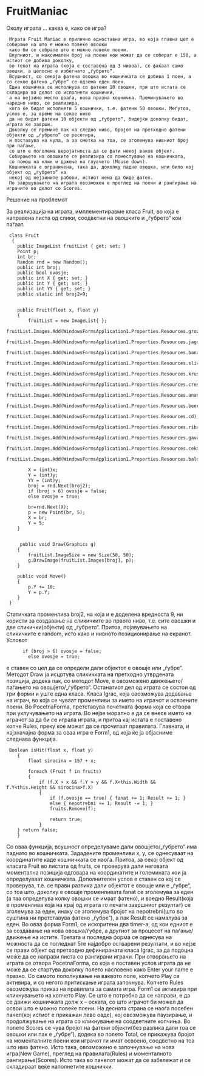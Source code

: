 FruitManiac
===========

Околу играта ... каква е, како се игра?

     Играта Fruit Maniac е прилично едноставна игра, во која главна цел е собирање на што е можно повеќе овошки 
     како би се собрале што е можно повеќе поени.
     Вкупниот, и максимален број на поени кои можат да се соберат е 150, а истиот се добива доколку, 
     во текот на играта (која е составена од 3 нивоа), се фаќаат само овошки, а целосно е избегнато „ѓубрето“. 
     Всушност, со секоја фатена овошка во кошничката се добива 1 поен, а со секое фатено „ѓубре“ се одзема еден поен.
     Една кошничка се исполнува со фатени 10 овошки, при што истата се складира во делот со исполнети кошнички, 
     а на нејзино место доаѓа, нова празна кошничка. Преминувањето во наредно ниво, се реализира, 
     кога ќе бидат исполнети 5 кошнички, т.е. фатени 50 овошки. Меѓутоа, услов е, за време на секое ниво 
     да не бидат фатени 10 објекти од „ѓубрето“, бидејќи доколку бидат, играта ќе заврши. 
     Доколку се премине пак на следно ниво, бројот на претходно фатени објекти од „ѓубрето“ се ресетира, 
     и поставува на нула, а за сметка на тоа, се зголемува нивниот број при паѓање, 
     со што е поголема веројатноста да се фати некој ваков објект.
     Собирањето на овошките се реализира со поместување на кошничката, 
     со помош на клик и држење на глувчето (Mouse down).  
     Кошничката е ограничена, така да, доколку падне овошка, или било кој објект од „ѓубрето“ на 
     некој од нејзините рабови, истиот нема да биде фатен.
     По завршувањето на играта овозможен е преглед на поени и рангирање на играчите во делот со Scores.


Решение на проблемот

За реализација на играта, имплементиравме класа Fruit, во која е направена листа од слики, 
соодветни на овошките и „ѓубрето“ кои паѓаат.
     
     class Fruit
      {
        public ImageList fruitList { get; set; }
        Point p;
        int br;
        Random rnd = new Random();
        public int broj;
        public bool ovosje;
        public int X { get; set; }
        public int Y { get; set; }
        public int YY { get; set; }
        public static int broj2=9;


        public Fruit(float x, float y)
        {
            fruitList = new ImageList{ };
                fruitList.Images.Add(WindowsFormsApplication1.Properties.Resources.grozje);
            fruitList.Images.Add(WindowsFormsApplication1.Properties.Resources.jagoda);
            fruitList.Images.Add(WindowsFormsApplication1.Properties.Resources.banana);
            fruitList.Images.Add(WindowsFormsApplication1.Properties.Resources.sliva);
            fruitList.Images.Add(WindowsFormsApplication1.Properties.Resources.kruska);
            fruitList.Images.Add(WindowsFormsApplication1.Properties.Resources.creski);
            fruitList.Images.Add(WindowsFormsApplication1.Properties.Resources.ananas);
            fruitList.Images.Add(WindowsFormsApplication1.Properties.Resources.beer);
            fruitList.Images.Add(WindowsFormsApplication1.Properties.Resources.cd);
            fruitList.Images.Add(WindowsFormsApplication1.Properties.Resources.riba);
            fruitList.Images.Add(WindowsFormsApplication1.Properties.Resources.gavol);
            fruitList.Images.Add(WindowsFormsApplication1.Properties.Resources.cekan);
            fruitList.Images.Add(WindowsFormsApplication1.Properties.Resources.balon);  

            X = (int)x;
            Y = (int)y;
            YY = (int)y;
            broj = rnd.Next(broj2);
            if (broj > 6) ovosje = false;
            else ovosje = true;
            
            br=rnd.Next(X);
            p = new Point(br, 5);
            X = br;
            Y = 5;
        }


         public void Draw(Graphics g)
        {
            fruitList.ImageSize = new Size(50, 50);
            g.DrawImage(fruitList.Images[broj], p);
        }

        public void Move()
        {
            p.Y += 10;
            Y = p.Y;
        }
     }
     
Статичката променлива broj2, на која и е доделена вредноста 9, ни користи за создавање на сликичките во првото ниво, т.е. сите овошки и две сликички(објекти) од „ѓубрето“. Притоа, појавувањето на сликичките е random, исто како и нивното позиционирање на екранот. 
Условот
          
          if (broj > 6) ovosje = false;
            else ovosje = true;
            
е ставен со цел да се определи дали објектот е овошје или „ѓубре“. Методот Draw ја исцртува сликичката на претходно утврдената позиција, додека пак, со методот Move, е овозможено движењето/паѓањето на овошјето/„ѓубрето“.
Останатиот дел од играта се состои од три форми и уште една класа.
Класа Igrac, која овозможува додавање на играч, во која се чуваат променливи за името на играчот и освоените поени.
Во PocetnaForma, претставува почетната форма која се отвора при уклучувањето на играта. Во нејзе морално е да се внесе името на играчот за да би се играла играта, и притоа кај истата е поставено копче Rules, преку кое можат да се прочитаат правилата.
Главната, и најзначајна форма за оваа игра е Form1, од која ќе ја објасниме следнава функција.
     
     Boolean isHit(float x, float y)
        {
            float sirocina = 157 + x;

            foreach (Fruit f in fruits)
            {
                if (f.X > x && f.Y > y && f.X<this.Width && f.Y<this.Height && sirocina>f.X)
                {
                    if (f.ovosje == true) { fanat += 1; Result += 1; }
                    else { nepotrebni += 1; Result -= 1; }
                    fruits.Remove(f);
                    
                    return true;
                }
        } return false;
        }

Со оваа функција, всушност определуваме дали овошјето/„ѓубрето“ има паднато во кошничката. Зададените променливи x, y, се однесуваат на координатите каде кошничката се наоѓа. Притоа, за секој објект од класата Fruit во листата од fruits, се проверува дали неговата моментална позиција одговара на координатите и големината кои ја определуваат кошничката. Дополнителен услов е ставен со кој се проверува, т.е. се прави разлика дали објектот е овошје или е „ѓубре“, со тоа што, доколку е овошје променливата fanat се зголемува за еден (а таа определува колку овошки се имаат фатено), и воедно Result(која е променлива која на крај од играта го печати завршниот резултат) се зголемува за еден, инаку се зголемува бројот на nepotrebni(што во суштина ни претставува фатено „ѓубре“), а пак Result се намалува за еден.
Во оваа форма Form1, се искоритени два timer-а, од кои едниот е за создавање на нова овошка/ѓубре, а другиот за процесот на паѓање/движење на истите.
Третата и последна форма се однесува на можноста да се погледнат 5те најдобро остварени резултати, и во нејзе се прави објект од претходно дефинираната класа Igrac, за да подоцна може да се направи листа со рангирани играчи.
При отворањето на играта се отвора PocetnaForma, со која е поставен услов играта да не може да се стартува доколку полето насловено како Enter your name е празно. Со самото пополнување на ваквото поле, копчето Play се активира, и со негото притискање играта започнува. Копчето Rules овозможува приказ на правилата за самата игра.
Form1 се активира при кликнувањето на копчето Play. Се што е потребно да се направи, е да се движи кошничката долж х – оската, со што играчот би можел да освои што е можно повеќе поени. На десната страна се наоѓа посебен панел(кој истиот е прикажан лево овде), кој овозможува паузирање, и продолжување на играта со кликнување на соодветните копчиња. Во полето Scores се чува бројот на фатени објекти(без разлика дали тоа се овошки или пак е „ѓубре“), додека во полето Total, се прикажува бројот на моменталните поени кои играчот ги имат освоено, соодветно на тоа што има фатено. Исто така, овозможено е започнување на нова игра(New Game), преглед на правилата(Rules) и моменталното рангирање(Scores). Исто така во панелот можат да се забележат и се складираат веќе наполнетите кошнички. 
